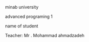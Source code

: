 minab university 




advanced programing 1



name of student



Teacher: Mr . Mohammad ahmadzadeh
